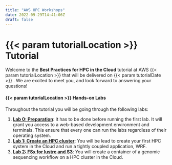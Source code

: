 ```yaml
---
title: "AWS HPC Workshops"
date: 2022-09-29T14:41:06Z
draft: false
---
```


# {{< param tutorialLocation >}} Tutorial

Welcome to the **Best Practices for HPC in the Cloud** tutorial at AWS {{< param tutorialLocation >}} that will be delivered on {{< param tutorialDate >}} . We are excited to meet you, and look forward to answering your questions!


#### {{< param tutorialLocation >}} Hands-on Labs

Throughout the tutorial you will be going through the following labs:

1. **[Lab 0: Preparation](/01-hpc-overview/00-agenda.html)**: It has to be done before running the first lab. It will grant you access to a web-based development environment and terminals. This ensure that every one can run the labs regardless of their operating system.
2. **[Lab 1: Create an HPC cluster](/03-hpc-aws-parallelcluster-workshop.html)**: You will be lead to create your first HPC system in the Cloud and run a tightly coupled application, WRF.
3. **[Lab 2: FSx for lustre and S3](/08-fsx-lustre.html)**: You will create a container of a genomic sequencing workflow on a HPC cluster in the Cloud.


